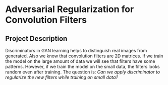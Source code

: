 # Adversarial Regularization for Convolution Filters

## Project Description

Discriminators in GAN learning helps to distinguish real images from generated. Also we know that convolution filters are 2D matrices. If we train the model on the large amount of data we will see that filters have some patterns. However, if we train the model on the small data, the filters looks random even after training. 
The question is: *Can we apply discriminator to regularize the new filters while training on small data?*

